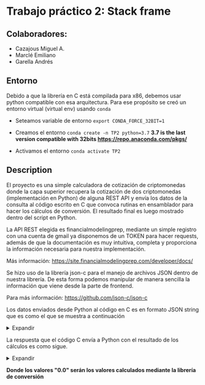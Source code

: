 # Trabajo práctico 2: Stack frame

## Colaboradores:
- Cazajous Miguel A.
- Marclé Emiliano
- Garella Andrés

## Entorno

Debido a que la librería en C está compilada para x86, debemos usar python compatible con esa arquitectura.
Para ese propósito se creó un entorno virtual (virtual env) usando `conda`

- Seteamos variable de entorno
`export CONDA_FORCE_32BIT=1`

- Creamos el entorno
`conda create -n TP2 python=3.7`
**3.7 is the last version compatible with 32bits https://repo.anaconda.com/pkgs/**

- Activamos el entorno
`conda activate TP2`

## Description

El proyecto es una simple calculadora de cotización de criptomonedas donde la capa superior recupera la cotización de dos criptomonedas (implementación en Python) de alguna REST API y envía los datos de la consulta al código escrito en C que convoca rutinas en ensamblador para hacer los cálculos de conversión.
El resultado final es luego mostrado dentro del script en Python.

La API REST elegida es financialmodelingprep, mediante un simple registro con una cuenta de gmail ya disponemos de un TOKEN para hacer requests, además de que la documentación es muy intuitiva, completa y proporciona la información necesaria para nuestra implementación.

Más información: https://site.financialmodelingprep.com/developer/docs/

Se hizo uso de la librería json-c para el manejo de archivos JSON dentro de nuestra librería. De esta forma podemos manipular de manera sencilla la información que viene
desde la parte de frontend.

Para más información: https://github.com/json-c/json-c

Los datos enviados desde Python al código en C es en formato JSON string que es como el que se muestra a continuación

<details>
<summary> Expandir </summary>

```json
[
  {
    "symbol": "BTCUSD",
    "name": "Bitcoin USD",
    "price": 30424.96
  },
  {
    "symbol": "ETHUSD",
    "name": "Ethereum USD",
    "price": 2020.1797
  },
  {
    "symbol": "USDARS",
    "name": "USD/ARS",
    "price": 214.67
  },
  {
    "symbol": "USDEUR",
    "name": "USD/EUR",
    "price": 0.9042
  }
]
```

</details>

La respuesta que el código C envía a Python con el resultado de los cálculos es como sigue.

<details>
<summary>Expandir</summary>

```json
[
  {
    "symbol": "BTCUSD",
    "name": "Bitcoin USD",
    "price": 30424.96
  },
  {
    "symbol": "ETHUSD",
    "name": "Ethereum USD",
    "price": 2020.1797
  },
  {
    "symbol": "BTCARG",
    "name": "Bitcoin ARG",
    "price": "0.0"
  },
  {
    "symbol": "BTCEUR",
    "name": "bitcoin EUR",
    "price": "0.0"
  },
  {
    "symbol": "ETHARG",
    "name": "Ethereum ARG",
    "price": "0.0"
  },
  {
    "symbol": "ETHEUR",
    "name": "Ethereum EUR",
    "price": "0.0"
  }
]

```

</details>

**Donde los valores "0.0" serán los valores calculados mediante la librería de conversión**
